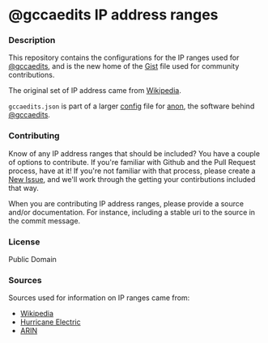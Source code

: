 # @gccaedits IP address ranges

### Description

This repository contains the configurations for the IP ranges used for [@gccaedits](http://twitter.com/gccaedits), and is the new home of the [Gist](https://gist.github.com/ruebot/605426d052168156ba37) file used for community contributions.

The original set of IP address came from [Wikipedia](https://en.wikipedia.org/wiki/Wikipedia:Blocking_IP_addresses).

`gccaedits.json` is part of a larger [config](https://github.com/edsu/anon/blob/master/config.json.template) file for [anon](https://github.com/edsu/anon), the software behind [@gccaedits](http://twitter.com/gccaedits).

### Contributing

Know of any IP address ranges that should be included? You have a couple of options to contribute. If you're familiar with Github and the Pull Request process, have at it! If you're not familiar with that process, please create a [New Issue](https://github.com/ruebot/gccaedits-ip-address-ranges/issues/new), and we'll work through the getting your contirbutions included that way.

When you are contributing IP address ranges, please provide a source and/or documentation. For instance, including a stable uri to the source in the commit message.

### License

Public Domain

### Sources

Sources used for information on IP ranges came from:

* [Wikipedia](https://en.wikipedia.org/wiki/Wikipedia:Blocking_IP_addresse)
* [Hurricane Electric](http://bgp.he.net/)
* [ARIN](http://whois.arin.net/ui)
